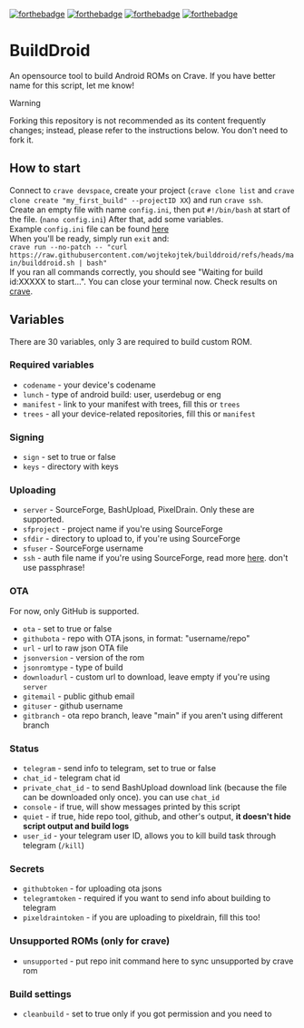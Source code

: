 [![forthebadge](https://forthebadge.com/images/badges/powered-by-electricity.svg)](https://forthebadge.com) [![forthebadge](https://forthebadge.com/images/badges/you-didnt-ask-for-this.svg)](https://forthebadge.com) [![forthebadge](https://forthebadge.com/images/badges/gluten-free.svg)](https://forthebadge.com) [![forthebadge](https://forthebadge.com/images/badges/works-on-my-machine.svg)](https://forthebadge.com)
# BuildDroid
An opensource tool to build Android ROMs on Crave. If you have better name for this script, let me know!

> [!WARNING]  
> Forking this repository is not recommended as its content frequently changes; instead, please refer to the instructions below. You don't need to fork it.

## How to start<br>
Connect to `crave devspace`, create your project (`crave clone list` and `crave clone create "my_first_build" --projectID XX`) and run `crave ssh`.<br>
Create an empty file with name `config.ini`, then put `#!/bin/bash` at start of the file. (`nano config.ini`) After that, add some variables.<br>
Example `config.ini` file can be found [here](https://github.com/wojtekojtek/builddroid/blob/main/examples/config.ini)<br>
When you'll be ready, simply run `exit` and:<br>
`crave run --no-patch -- "curl https://raw.githubusercontent.com/wojtekojtek/builddroid/refs/heads/main/builddroid.sh | bash"`<br>
If you ran all commands correctly, you should see "Waiting for build id:XXXXX to start...". You can close your terminal now. Check results on [crave](https://foss.crave.io).<br>

## Variables
There are 30 variables, only 3 are required to build custom ROM.

### Required variables
- `codename` - your device's codename<br>
- `lunch` - type of android build: user, userdebug or eng<br>
- `manifest` - link to your manifest with trees, fill this or `trees`<br>
- `trees` - all your device-related repositories, fill this or `manifest`<br>

### Signing
- `sign` - set to true or false<br>
- `keys` - directory with keys<br>

### Uploading
- `server` - SourceForge, BashUpload, PixelDrain. Only these are supported.<br>
- `sfproject` - project name if you're using SourceForge<br>
- `sfdir` - directory to upload to, if you're using SourceForge<br>
- `sfuser` - SourceForge username<br>
- `ssh` - auth file name if you're using SourceForge, read more [here](https://sourceforge.net/p/forge/documentation/SSH%20Keys/#key-generation-openssh). don't use passphrase!<br>

### OTA
For now, only GitHub is supported.<br>
- `ota` - set to true or false<br>
- `githubota` -  repo with OTA jsons, in format: "username/repo"<br>
- `url` - url to raw json OTA file<br>
- `jsonversion` - version of the rom<br>
- `jsonromtype` - type of build<br>
- `downloadurl` - custom url to download, leave empty if you're using `server`<br>
- `gitemail` - public github email<br>
- `gituser` - github username<br>
- `gitbranch` - ota repo branch, leave "main" if you aren't using different branch<br>

### Status
- `telegram` - send info to telegram, set to true or false<br>
- `chat_id` - telegram chat id<br>
- `private_chat_id` - to send BashUpload download link (because the file can be downloaded only once). you can use `chat_id`<br>
- `console` - if true, will show messages printed by this script<br>
- `quiet` -  if true, hide repo tool, github, and other's output, **it doesn't hide script output and build logs**<br>
- `user_id` - your telegram user ID, allows you to kill build task through telegram (`/kill`)

### Secrets
- `githubtoken` - for uploading ota jsons<br>
- `telegramtoken` - required if you want to send info about building to telegram<br>
- `pixeldraintoken` - if you are uploading to pixeldrain, fill this too!<br>

### Unsupported ROMs (only for crave)
- `unsupported` - put repo init command here to sync unsupported by crave rom<br>

### Build settings
- `cleanbuild` - set to true only if you got permission and you need to<br>
